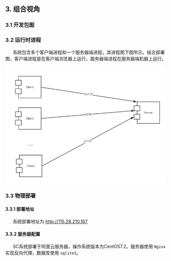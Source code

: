 ## 3. 组合视角

### 3.1 开发包图

### 3.2 运行时进程

&nbsp;&nbsp;&nbsp;&nbsp;&nbsp;&nbsp;系统包含多个客户端进程和一个服务器端进程，其进程图下图所示。结合部署图，客户端进程是在客户端浏览器上运行，服务器端进程在服务器端机器上运行。

![进程图](./figure_process.png)

### 3.3 物理部署

#### 3.3.1 部署地址
&nbsp;&nbsp;&nbsp;&nbsp;&nbsp;&nbsp;系统部署地址为 http://115.28.210.167

#### 3.3.2 服务器配置
&nbsp;&nbsp;&nbsp;&nbsp;&nbsp;&nbsp;SC系统部署于阿里云服务器，操作系统版本为CentOS7.2。服务器使用 `Nginx` 实现反向代理，数据库使用 `sqlite3`。

